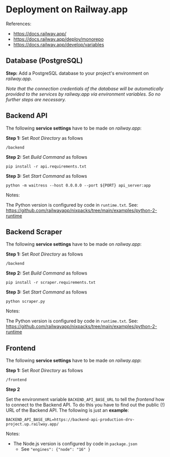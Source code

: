 # Deployment on Railway.app

References:
- https://docs.railway.app/
- https://docs.railway.app/deploy/monorepo
- https://docs.railway.app/develop/variables

## Database (PostgreSQL)

**Step:** Add a PostgreSQL database to your project's environment on *railway.app*.

*Note that the connection credentials of the database will be automatically provided to the services by *railway.app* via environment variables. So no further steps are necessary.*

## Backend API

The following **service settings** have to be made on *railway.app*:

**Step 1:** Set *Root Directory* as follows
```
/backend
```

**Step 2:** Set *Build Command* as follows
```
pip install -r api.requirements.txt
```

**Step 3:** Set *Start Command* as follows
```
python -m waitress --host 0.0.0.0 --port ${PORT} api_server:app
```

Notes:

The Python version is configured by code in `runtime.txt`. See: https://github.com/railwayapp/nixpacks/tree/main/examples/python-2-runtime


## Backend Scraper

The following **service settings** have to be made on *railway.app*:

**Step 1:** Set *Root Directory* as follows
```
/backend
```

**Step 2:** Set *Build Command* as follows
```
pip install -r scraper.requirements.txt
```

**Step 3:** Set *Start Command* as follows
```
python scraper.py
```

Notes:

The Python version is configured by code in `runtime.txt`. See: https://github.com/railwayapp/nixpacks/tree/main/examples/python-2-runtime


## Frontend

The following **service settings** have to be made on *railway.app*:

**Step 1:** Set *Root Directory* as follows

```
/frontend
```

**Step 2**

Set the environment variable `BACKEND_API_BASE_URL` to tell the *frontend* how to connect to the Backend API. To do this you have to find out the public (!) URL of the Backend API. The following is just an **example**:

```
BACKEND_API_BASE_URL=https://backend-api-production-drv-project.up.railway.app/
```


Notes:

- The Node.js version is configured by code in `package.json`
    - See `"engines": {"node": "16" }`